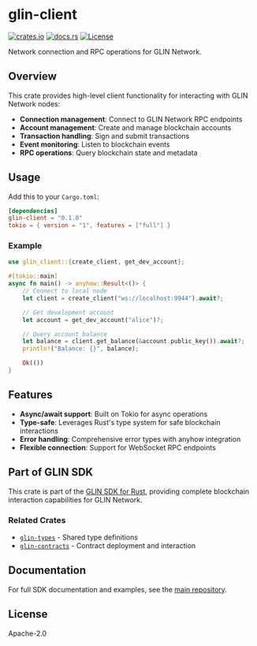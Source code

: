 # glin-client

[![crates.io](https://img.shields.io/crates/v/glin-client.svg)](https://crates.io/crates/glin-client)
[![docs.rs](https://docs.rs/glin-client/badge.svg)](https://docs.rs/glin-client)
[![License](https://img.shields.io/badge/License-Apache%202.0-blue.svg)](../LICENSE)

Network connection and RPC operations for GLIN Network.

## Overview

This crate provides high-level client functionality for interacting with GLIN Network nodes:

- **Connection management**: Connect to GLIN Network RPC endpoints
- **Account management**: Create and manage blockchain accounts
- **Transaction handling**: Sign and submit transactions
- **Event monitoring**: Listen to blockchain events
- **RPC operations**: Query blockchain state and metadata

## Usage

Add this to your `Cargo.toml`:

```toml
[dependencies]
glin-client = "0.1.0"
tokio = { version = "1", features = ["full"] }
```

### Example

```rust
use glin_client::{create_client, get_dev_account};

#[tokio::main]
async fn main() -> anyhow::Result<()> {
    // Connect to local node
    let client = create_client("ws://localhost:9944").await?;

    // Get development account
    let account = get_dev_account("alice")?;

    // Query account balance
    let balance = client.get_balance(&account.public_key()).await?;
    println!("Balance: {}", balance);

    Ok(())
}
```

## Features

- **Async/await support**: Built on Tokio for async operations
- **Type-safe**: Leverages Rust's type system for safe blockchain interactions
- **Error handling**: Comprehensive error types with anyhow integration
- **Flexible connection**: Support for WebSocket RPC endpoints

## Part of GLIN SDK

This crate is part of the [GLIN SDK for Rust](https://github.com/glin-ai/glin-sdk-rust), providing complete blockchain interaction capabilities for GLIN Network.

### Related Crates

- [`glin-types`](https://crates.io/crates/glin-types) - Shared type definitions
- [`glin-contracts`](https://crates.io/crates/glin-contracts) - Contract deployment and interaction

## Documentation

For full SDK documentation and examples, see the [main repository](https://github.com/glin-ai/glin-sdk-rust).

## License

Apache-2.0
